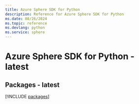 ```yaml
---
title: Azure Sphere SDK for Python
description: Reference for Azure Sphere SDK for Python
ms.date: 08/26/2024
ms.topic: reference
ms.devlang: python
ms.service: sphere
---
```

# Azure Sphere SDK for Python - latest
## Packages - latest
[!INCLUDE [packages](sphere-index.md)]